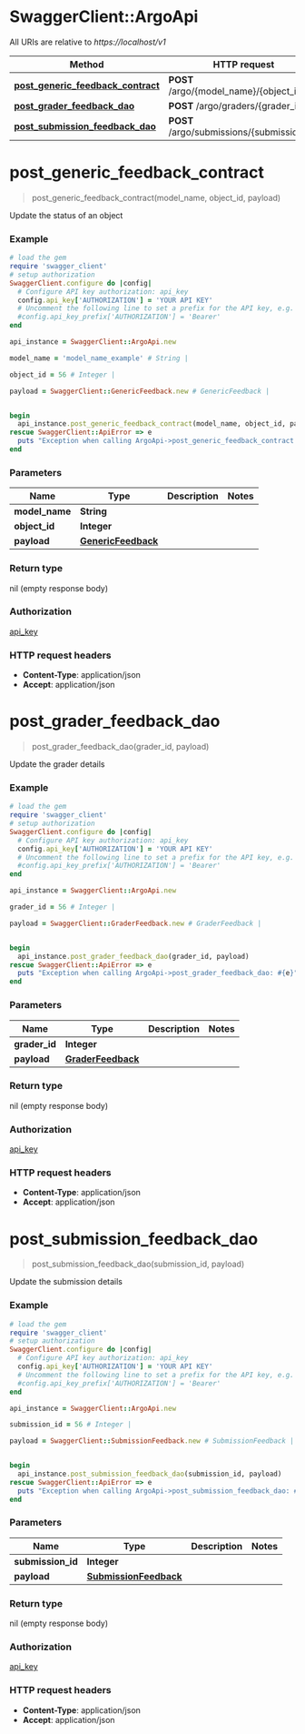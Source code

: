 # SwaggerClient::ArgoApi

All URIs are relative to *https://localhost/v1*

Method | HTTP request | Description
------------- | ------------- | -------------
[**post_generic_feedback_contract**](ArgoApi.md#post_generic_feedback_contract) | **POST** /argo/{model_name}/{object_id} | 
[**post_grader_feedback_dao**](ArgoApi.md#post_grader_feedback_dao) | **POST** /argo/graders/{grader_id} | 
[**post_submission_feedback_dao**](ArgoApi.md#post_submission_feedback_dao) | **POST** /argo/submissions/{submission_id} | 


# **post_generic_feedback_contract**
> post_generic_feedback_contract(model_name, object_id, payload)



Update the status of an object

### Example
```ruby
# load the gem
require 'swagger_client'
# setup authorization
SwaggerClient.configure do |config|
  # Configure API key authorization: api_key
  config.api_key['AUTHORIZATION'] = 'YOUR API KEY'
  # Uncomment the following line to set a prefix for the API key, e.g. 'Bearer' (defaults to nil)
  #config.api_key_prefix['AUTHORIZATION'] = 'Bearer'
end

api_instance = SwaggerClient::ArgoApi.new

model_name = 'model_name_example' # String | 

object_id = 56 # Integer | 

payload = SwaggerClient::GenericFeedback.new # GenericFeedback | 


begin
  api_instance.post_generic_feedback_contract(model_name, object_id, payload)
rescue SwaggerClient::ApiError => e
  puts "Exception when calling ArgoApi->post_generic_feedback_contract: #{e}"
end
```

### Parameters

Name | Type | Description  | Notes
------------- | ------------- | ------------- | -------------
 **model_name** | **String**|  | 
 **object_id** | **Integer**|  | 
 **payload** | [**GenericFeedback**](GenericFeedback.md)|  | 

### Return type

nil (empty response body)

### Authorization

[api_key](../README.md#api_key)

### HTTP request headers

 - **Content-Type**: application/json
 - **Accept**: application/json



# **post_grader_feedback_dao**
> post_grader_feedback_dao(grader_id, payload)



Update the grader details

### Example
```ruby
# load the gem
require 'swagger_client'
# setup authorization
SwaggerClient.configure do |config|
  # Configure API key authorization: api_key
  config.api_key['AUTHORIZATION'] = 'YOUR API KEY'
  # Uncomment the following line to set a prefix for the API key, e.g. 'Bearer' (defaults to nil)
  #config.api_key_prefix['AUTHORIZATION'] = 'Bearer'
end

api_instance = SwaggerClient::ArgoApi.new

grader_id = 56 # Integer | 

payload = SwaggerClient::GraderFeedback.new # GraderFeedback | 


begin
  api_instance.post_grader_feedback_dao(grader_id, payload)
rescue SwaggerClient::ApiError => e
  puts "Exception when calling ArgoApi->post_grader_feedback_dao: #{e}"
end
```

### Parameters

Name | Type | Description  | Notes
------------- | ------------- | ------------- | -------------
 **grader_id** | **Integer**|  | 
 **payload** | [**GraderFeedback**](GraderFeedback.md)|  | 

### Return type

nil (empty response body)

### Authorization

[api_key](../README.md#api_key)

### HTTP request headers

 - **Content-Type**: application/json
 - **Accept**: application/json



# **post_submission_feedback_dao**
> post_submission_feedback_dao(submission_id, payload)



Update the submission details

### Example
```ruby
# load the gem
require 'swagger_client'
# setup authorization
SwaggerClient.configure do |config|
  # Configure API key authorization: api_key
  config.api_key['AUTHORIZATION'] = 'YOUR API KEY'
  # Uncomment the following line to set a prefix for the API key, e.g. 'Bearer' (defaults to nil)
  #config.api_key_prefix['AUTHORIZATION'] = 'Bearer'
end

api_instance = SwaggerClient::ArgoApi.new

submission_id = 56 # Integer | 

payload = SwaggerClient::SubmissionFeedback.new # SubmissionFeedback | 


begin
  api_instance.post_submission_feedback_dao(submission_id, payload)
rescue SwaggerClient::ApiError => e
  puts "Exception when calling ArgoApi->post_submission_feedback_dao: #{e}"
end
```

### Parameters

Name | Type | Description  | Notes
------------- | ------------- | ------------- | -------------
 **submission_id** | **Integer**|  | 
 **payload** | [**SubmissionFeedback**](SubmissionFeedback.md)|  | 

### Return type

nil (empty response body)

### Authorization

[api_key](../README.md#api_key)

### HTTP request headers

 - **Content-Type**: application/json
 - **Accept**: application/json



